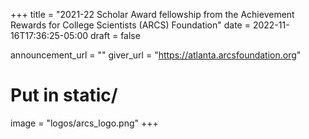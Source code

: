 +++
title = "2021-22 Scholar Award fellowship from the Achievement Rewards for College Scientists (ARCS) Foundation"
date = 2022-11-16T17:36:25-05:00
draft = false

announcement_url = ""
giver_url = "https://atlanta.arcsfoundation.org"

# Put in static/
image = "logos/arcs_logo.png"
+++
